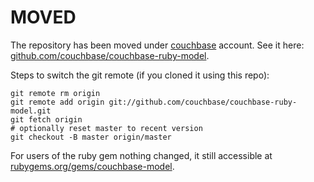 # MOVED

The repository has been moved under [couchbase][1] account. See it here: [github.com/couchbase/couchbase-ruby-model][2].

Steps to switch the git remote (if you cloned it using this repo):

    git remote rm origin
    git remote add origin git://github.com/couchbase/couchbase-ruby-model.git
    git fetch origin
    # optionally reset master to recent version
    git checkout -B master origin/master

For users of the ruby gem nothing changed, it still accessible at [rubygems.org/gems/couchbase-model][3].

[1]: http://github.com/couchbase
[2]: http://github.com/couchbase/couchbase-ruby-model
[3]: http://rubygems.org/gems/couchbase-model
